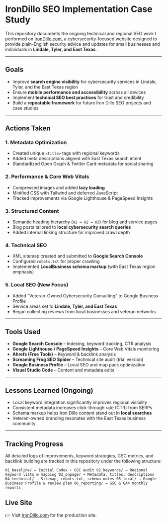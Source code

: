 # IronDillo SEO Implementation Case Study

This repository documents the ongoing technical and regional SEO work I performed on [IronDillo.com](https://irondillo.com), a cybersecurity-focused website designed to provide plain-English security advice and updates for small businesses and individuals in **Lindale, Tyler, and East Texas**.

---

## Goals

- Improve **search engine visibility** for cybersecurity services in Lindale, Tyler, and the East Texas region  
- Ensure **mobile performance and accessibility** across all devices  
- Implement **technical SEO best practices** for trust and credibility  
- Build a **repeatable framework** for future Iron Dillo SEO projects and case studies  

---

## Actions Taken

### 1. Metadata Optimization
- Created unique `<title>` tags with regional keywords  
- Added meta descriptions aligned with East Texas search intent  
- Standardized Open Graph & Twitter Card metadata for social sharing  

### 2. Performance & Core Web Vitals
- Compressed images and added **lazy loading**  
- Minified CSS with Tailwind and deferred JavaScript  
- Tracked improvements via Google Lighthouse & PageSpeed Insights  

### 3. Structured Content
- Semantic heading hierarchy (`H1 → H2 → H3`) for blog and service pages  
- Blog posts tailored to **local cybersecurity search queries**  
- Added internal linking structure for improved crawl depth  

### 4. Technical SEO
- XML sitemap created and submitted to **Google Search Console**  
- Configured `robots.txt` for proper crawling  
- Implemented **LocalBusiness schema markup** (with East Texas region emphasis)  

### 5. Local SEO (New Focus)
- Added “Veteran-Owned Cybersecurity Consulting” to Google Business Profile  
- Service areas set to **Lindale, Tyler, and East Texas**  
- Began collecting reviews from local businesses and veteran networks  

---

## Tools Used

- **Google Search Console** – Indexing, keyword tracking, CTR analysis  
- **Google Lighthouse / PageSpeed Insights** – Core Web Vitals monitoring  
- **Ahrefs (Free Tools)** – Keyword & backlink analysis  
- **Screaming Frog SEO Spider** – Technical site audit (trial version)  
- **Google Business Profile** – Local SEO and map pack optimization  
- **Visual Studio Code** – Content and metadata edits  

---

## Lessons Learned (Ongoing)

- Local keyword integration significantly improves regional visibility  
- Consistent metadata increases click-through rate (CTR) from SERPs  
- Schema markup helps Iron Dillo content stand out in **local searches**  
- Veteran-owned branding resonates with the East Texas business community  

---

## Tracking Progress

All detailed logs of improvements, keyword strategies, GSC metrics, and backlink building are tracked in this repository under the following structure:

`01_baseline/ → Initial Codex + GSC audit
02_keywords/ → Regional keyword lists & mapping
03_onpage/ → Metadata, titles, descriptions
04_technical/ → Sitemap, robots.txt, schema notes
05_local/ → Google Business Profile & review plan
06_reporting/ → GSC & GA4 monthly reports`


## Live Site

👉 Visit [IronDillo.com](https://irondillo.com) for the production site.
